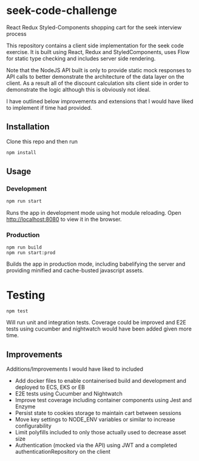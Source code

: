 # seek-code-challenge
React Redux Styled-Components shopping cart for the seek interview process

This repository contains a client side implementation for the seek code exercise.
It is built using React, Redux and StyledComponents, uses Flow for static type 
checking and includes server side rendering.

Note that the NodeJS API built is only to provide static mock responses to API 
calls to better demonstrate the architecture of the data layer on the client. As a 
result all of the discount calculation sits client side in order to demonstrate the 
logic although this is obviously not ideal.

I have outlined below improvements and extensions that I would have liked to 
implement if time had provided.


## Installation
Clone this repo and then run
```sh
npm install
```

## Usage

### Development
```sh
npm run start
```
Runs the app in development mode using hot module reloading. 
Open [http://localhost:8080](http://localhost:8080) to view it in the browser.


### Production
```
npm run build
npm run start:prod
```
Builds the app in production mode, including babelifying the server and providing minified and cache-busted javascript assets.

# Testing
```
npm test
```
Will run unit and integration tests. Coverage could be improved and E2E tests using cucumber and nightwatch
would have been added given more time.

## Improvements
Additions/Improvements I would have liked to included
* Add docker files to enable containerised build and development and deployed to ECS, EKS or EB
* E2E tests using Cucumber and Nightwatch
* Improve test coverage including container components using Jest and Enzyme
* Persist state to cookies storage to maintain cart between sessions
* Move key settings to NODE_ENV variables or similar to increase configurability
* Limit polyfills included to only those actually used to decrease asset size
* Authentication (mocked via the API) using JWT and a completed authenticationRepository on the client